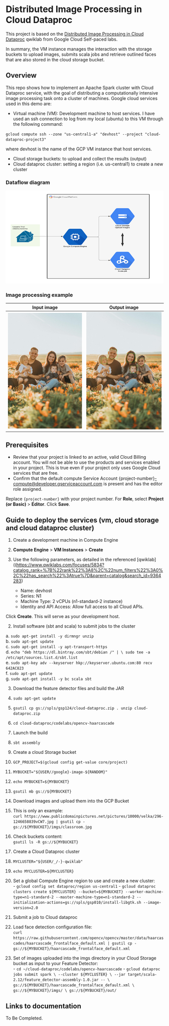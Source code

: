 # Distributed Image Processing in Cloud Dataproc
This project is based on the [Distributed Image Processing in Cloud Dataproc](https://www.qwiklabs.com/focuses/5834?catalog_rank=%7B%22rank%22%3A8%2C%22num_filters%22%3A0%2C%22has_search%22%3Atrue%7D&parent=catalog&search_id=9364283) qwiklab from Google Cloud Self-paced labs.

In summary, the VM instance manages the interaction with the storage buckets to upload images, submits scala jobs and retrieve outlined faces that are also stored in the cloud storage bucket.


## Overview
This repo shows how to implement an Apache Spark cluster with Cloud Dataproc service, with the goal of distributing a computationally intensive image processing task onto a cluster of machines. Google cloud services used in this demo are:

- Virtual machine (VM): Development machine to host services. I have used an ssh connection to log from my local (ubuntu) to this VM through the following command:

`gcloud compute ssh --zone "us-central1-a" "devhost" --project "cloud-dataproc-project3"`

 where devhost is the name of the GCP VM instance that host services.

- Cloud storage buckets: to upload and collect the results (output)
- Cloud dataproc cluster: setting a region (i.e. us-central1) to create a new cluster


### Dataflow diagram
![](img_files/GCP_dataproc.png)


### Image processing example
Input image             |  Output image
:-------------------------:|:-------------------------:
![](img_files/family_photo.jpeg)  |  ![](img_files/out_family_photo.jpeg)


## Prerequisites

- Review that your project is linked to an active, valid Cloud Billing account. You will not be able to use the products and services enabled in your project. This is true even if your project only uses Google Cloud services that are free.
- Confirm that the default compute Service Account {project-number}-compute@developer.gserviceaccount.com is present and has the editor role assigned.

Replace `{project-number}` with your project number.
For **Role**, select **Project (or Basic)** > **Editor**. Click **Save**.

## Guide to deploy the services (vm, cloud storage and cloud dataproc cluster)

1. Create a development machine in Compute Engine  

  1. **Compute Engine** > **VM Instances** > **Create**  
  2. Use the following parameters, as detailed in the referenced [qwiklab]((https://www.qwiklabs.com/focuses/5834?catalog_rank=%7B%22rank%22%3A8%2C%22num_filters%22%3A0%2C%22has_search%22%3Atrue%7D&parent=catalog&search_id=9364283)    
      * Name: devhost  
      * Series: N1  
      * Machine Type: 2 vCPUs (n1-standard-2 instance)  
      * Identity and API Access: Allow full access to all Cloud APIs.  

Click **Create**. This will serve as your development host.  

2. Install software (sbt and scala) to submit jobs to the cluster  

  a. `sudo apt-get install -y dirmngr unzip`  
  b. `sudo apt-get update`  
  c. `sudo apt-get install -y apt-transport-https`  
  d. `echo "deb https://dl.bintray.com/sbt/debian /" | \
       sudo tee -a /etc/apt/sources.list.d/sbt.list`  
  e. `sudo apt-key adv --keyserver hkp://keyserver.ubuntu.com:80 recv 642AC823`  
  f. `sudo apt-get update`  
  g. `sudo apt-get install -y bc scala sbt`  

3. Download the feature detector files and build the JAR

  1. `sudo apt-get update`
  2. `gsutil cp gs://spls/gsp124/cloud-dataproc.zip .
     unzip cloud-dataproc.zip`
  3. `cd cloud-dataproc/codelabs/opencv-haarcascade`

4. Launch the build

  1. `sbt assembly`

5. Create a cloud Storage bucket

  1. `GCP_PROJECT=$(gcloud config get-value core/project)`
  1. `MYBUCKET="${USER//google}-image-${RANDOM}"`
  1. `echo MYBUCKET=${MYBUCKET}`
  1. `gsutil mb gs://${MYBUCKET}`

6. Download images and upload them into the GCP Bucket

  1. This is only an example:  
    `curl https://www.publicdomainpictures.net/pictures/10000/velka/296-1246658839vCW7.jpg | gsutil cp - gs://${MYBUCKET}/imgs/classroom.jpg`
  1. Check buckets content:  
    `gsutil ls -R gs://${MYBUCKET}`

7. Create a Cloud Dataproc cluster

  1. `MYCLUSTER="${USER/_/-}-qwiklab"`
  1. `echo MYCLUSTER=${MYCLUSTER}`
  1. Set a global Compute Engine region to use and create a new cluster:  
    - `gcloud config set dataproc/region us-central1`
    - `gcloud dataproc clusters create ${MYCLUSTER} --bucket=${MYBUCKET} --worker-machine-type=n1-standard-2 --master-machine-type=n1-standard-2 --initialization-actions=gs://spls/gsp010/install-libgtk.sh --image-version=2.0`  

8. Submit a job to Cloud dataproc  

  1. Load face detection configuration file:  
  `curl https://raw.githubusercontent.com/opencv/opencv/master/data/haarcascades/haarcascade_frontalface_default.xml | gsutil cp - gs://${MYBUCKET}/haarcascade_frontalface_default.xml`
  1. Set of images uploaded into the imgs directory in your Cloud Storage bucket as input to your Feature Detector:  
    - `cd ~/cloud-dataproc/codelabs/opencv-haarcascade`
    - `gcloud dataproc jobs submit spark \
    --cluster ${MYCLUSTER} \
    --jar target/scala-2.12/feature_detector-assembly-1.0.jar -- \
    gs://${MYBUCKET}/haarcascade_frontalface_default.xml \
    gs://${MYBUCKET}/imgs/ \
    gs://${MYBUCKET}/out/`

## Links to documentation

To Be Completed.

